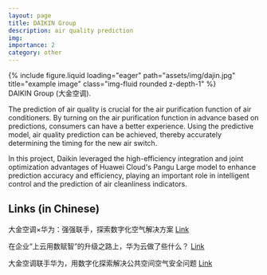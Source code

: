 ```yaml
---
layout: page
title: DAIKIN Group
description: air quality prediction
img:
importance: 2
category: other
---
```


<div class="row justify-content-center">
    <div class="col-sm-4 mt-3 mt-md-0">
        {% include figure.liquid loading="eager" path="assets/img/dajin.jpg" title="example image" class="img-fluid rounded z-depth-1" %}
    </div>
</div>
<div class="caption">
    DAIKIN Group (大金空调).
</div>


The prediction of air quality is crucial for the air purification function of air conditioners. By turning on the air purification function in advance based on predictions, consumers can have a better experience. Using the predictive model, air quality prediction can be achieved, thereby accurately determining the timing for the new air switch. 

In this project, Daikin leveraged the high-efficiency integration and joint optimization advantages of Huawei Cloud's Pangu Large model to enhance prediction accuracy and efficiency, playing an important role in intelligent control and the prediction of air cleanliness indicators.

<div class="publications">
    <h2>Links (in Chinese)</h2>
    <p>大金空调×华为：强强联手，探索数字化空气解决方案 <a href="https://aiqicha.baidu.com/yuqing?yuqingId=6bd23e319c6668388ca1f4c918594c12&type=report">Link</a></p>
    <p>在企业“上云用数赋智”的升级之路上，华为云做了些什么？ <a href="https://www.fromgeek.com/wemedia/267-534147.html">Link</a></p>
    <p>大金空调联手华为，用数字化探索解决公共空间空气安全问题 <a href="https://news.tom.com/202202/4057433335.html">Link</a></p>
</div>

